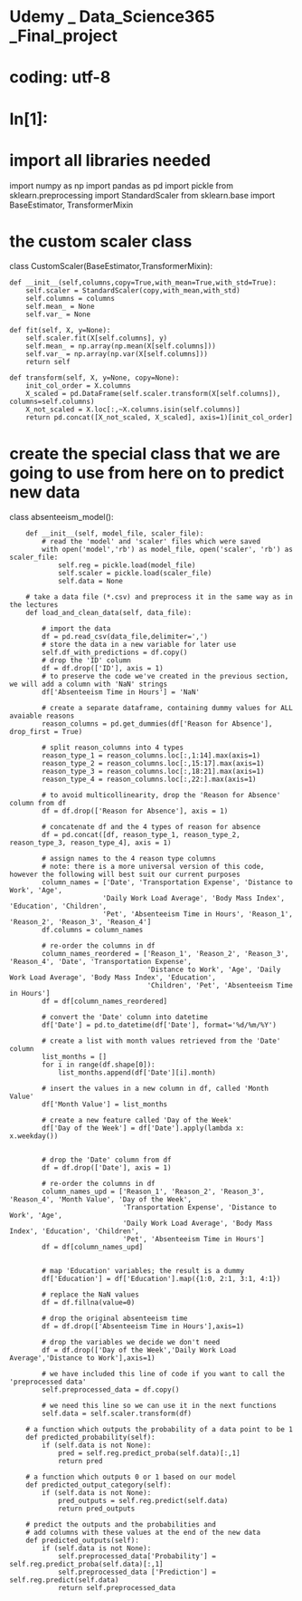 # Udemy _ Data_Science365 _Final_project

# coding: utf-8

# In[1]:


# import all libraries needed
import numpy as np
import pandas as pd
import pickle
from sklearn.preprocessing import StandardScaler
from sklearn.base import BaseEstimator, TransformerMixin

# the custom scaler class 
class CustomScaler(BaseEstimator,TransformerMixin): 
    
    def __init__(self,columns,copy=True,with_mean=True,with_std=True):
        self.scaler = StandardScaler(copy,with_mean,with_std)
        self.columns = columns
        self.mean_ = None
        self.var_ = None

    def fit(self, X, y=None):
        self.scaler.fit(X[self.columns], y)
        self.mean_ = np.array(np.mean(X[self.columns]))
        self.var_ = np.array(np.var(X[self.columns]))
        return self

    def transform(self, X, y=None, copy=None):
        init_col_order = X.columns
        X_scaled = pd.DataFrame(self.scaler.transform(X[self.columns]), columns=self.columns)
        X_not_scaled = X.loc[:,~X.columns.isin(self.columns)]
        return pd.concat([X_not_scaled, X_scaled], axis=1)[init_col_order]


# create the special class that we are going to use from here on to predict new data
class absenteeism_model():
      
        def __init__(self, model_file, scaler_file):
            # read the 'model' and 'scaler' files which were saved
            with open('model','rb') as model_file, open('scaler', 'rb') as scaler_file:
                self.reg = pickle.load(model_file)
                self.scaler = pickle.load(scaler_file)
                self.data = None
        
        # take a data file (*.csv) and preprocess it in the same way as in the lectures
        def load_and_clean_data(self, data_file):
            
            # import the data
            df = pd.read_csv(data_file,delimiter=',')
            # store the data in a new variable for later use
            self.df_with_predictions = df.copy()
            # drop the 'ID' column
            df = df.drop(['ID'], axis = 1)
            # to preserve the code we've created in the previous section, we will add a column with 'NaN' strings
            df['Absenteeism Time in Hours'] = 'NaN'

            # create a separate dataframe, containing dummy values for ALL avaiable reasons
            reason_columns = pd.get_dummies(df['Reason for Absence'], drop_first = True)
            
            # split reason_columns into 4 types
            reason_type_1 = reason_columns.loc[:,1:14].max(axis=1)
            reason_type_2 = reason_columns.loc[:,15:17].max(axis=1)
            reason_type_3 = reason_columns.loc[:,18:21].max(axis=1)
            reason_type_4 = reason_columns.loc[:,22:].max(axis=1)
            
            # to avoid multicollinearity, drop the 'Reason for Absence' column from df
            df = df.drop(['Reason for Absence'], axis = 1)
            
            # concatenate df and the 4 types of reason for absence
            df = pd.concat([df, reason_type_1, reason_type_2, reason_type_3, reason_type_4], axis = 1)
            
            # assign names to the 4 reason type columns
            # note: there is a more universal version of this code, however the following will best suit our current purposes             
            column_names = ['Date', 'Transportation Expense', 'Distance to Work', 'Age',
                           'Daily Work Load Average', 'Body Mass Index', 'Education', 'Children',
                           'Pet', 'Absenteeism Time in Hours', 'Reason_1', 'Reason_2', 'Reason_3', 'Reason_4']
            df.columns = column_names

            # re-order the columns in df
            column_names_reordered = ['Reason_1', 'Reason_2', 'Reason_3', 'Reason_4', 'Date', 'Transportation Expense', 
                                      'Distance to Work', 'Age', 'Daily Work Load Average', 'Body Mass Index', 'Education', 
                                      'Children', 'Pet', 'Absenteeism Time in Hours']
            df = df[column_names_reordered]
      
            # convert the 'Date' column into datetime
            df['Date'] = pd.to_datetime(df['Date'], format='%d/%m/%Y')

            # create a list with month values retrieved from the 'Date' column
            list_months = []
            for i in range(df.shape[0]):
                list_months.append(df['Date'][i].month)

            # insert the values in a new column in df, called 'Month Value'
            df['Month Value'] = list_months

            # create a new feature called 'Day of the Week'
            df['Day of the Week'] = df['Date'].apply(lambda x: x.weekday())


            # drop the 'Date' column from df
            df = df.drop(['Date'], axis = 1)

            # re-order the columns in df
            column_names_upd = ['Reason_1', 'Reason_2', 'Reason_3', 'Reason_4', 'Month Value', 'Day of the Week',
                                'Transportation Expense', 'Distance to Work', 'Age',
                                'Daily Work Load Average', 'Body Mass Index', 'Education', 'Children',
                                'Pet', 'Absenteeism Time in Hours']
            df = df[column_names_upd]


            # map 'Education' variables; the result is a dummy
            df['Education'] = df['Education'].map({1:0, 2:1, 3:1, 4:1})

            # replace the NaN values
            df = df.fillna(value=0)

            # drop the original absenteeism time
            df = df.drop(['Absenteeism Time in Hours'],axis=1)
            
            # drop the variables we decide we don't need
            df = df.drop(['Day of the Week','Daily Work Load Average','Distance to Work'],axis=1)
            
            # we have included this line of code if you want to call the 'preprocessed data'
            self.preprocessed_data = df.copy()
            
            # we need this line so we can use it in the next functions
            self.data = self.scaler.transform(df)
    
        # a function which outputs the probability of a data point to be 1
        def predicted_probability(self):
            if (self.data is not None):  
                pred = self.reg.predict_proba(self.data)[:,1]
                return pred
        
        # a function which outputs 0 or 1 based on our model
        def predicted_output_category(self):
            if (self.data is not None):
                pred_outputs = self.reg.predict(self.data)
                return pred_outputs
        
        # predict the outputs and the probabilities and 
        # add columns with these values at the end of the new data
        def predicted_outputs(self):
            if (self.data is not None):
                self.preprocessed_data['Probability'] = self.reg.predict_proba(self.data)[:,1]
                self.preprocessed_data ['Prediction'] = self.reg.predict(self.data)
                return self.preprocessed_data

